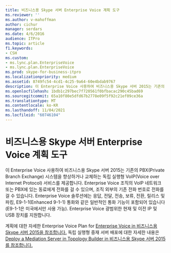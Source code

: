 ```yaml
---
title: 비즈니스용 Skype 서버 Enterprise Voice 계획 도구
ms.reviewer: ''
ms.author: v-mahoffman
author: cichur
manager: serdars
ms.date: 4/6/2016
audience: ITPro
ms.topic: article
f1.keywords:
- CSH
ms.custom:
- ms.lync.plan.EnterpriseVoice
- ms.lync.plan.EnterpriseVoice
ms.prod: skype-for-business-itpro
ms.localizationpriority: medium
ms.assetid: 8749fc54-4cd1-4c25-9a64-60e4bdab9767
description: 이 Enterprise Voice 사용하여 비즈니스용 Skype 서버 2015는 기존의 PBX(Private Branch Exchange) 시스템을 향상하거나 교체하는 독립 실행형 VoIP(Voice over Internet Protocol) 서비스를 제공합니다. Enterprise Voice 조직의 VoIP 네트워크 또는 PBX에 있는 동료에게 전화를 걸 수 있으며, 조직 외부의 기존 전화 번호로 전화를 걸 수 있습니다. Enterprise Voice 솔루션에는 응답, 전달, 전송, 보류, 전환, 릴리스 및 파킹, E9-1-1(Enhanced 9-1-1) 통화와 같은 일반적인 통화 기능이 포함되어 있습니다(E9-1-1은 미국에서만 사용 가능). Enterprise Voice 광범위한 현재 및 이전 IP 및 USB 장치를 지원합니다.
ms.openlocfilehash: 1bdb1c297bec7f720561f0bfbacac290c45bad69
ms.sourcegitcommit: 65a10f80e5dfd67b2778e09f5f92c21ef09ce36a
ms.translationtype: MT
ms.contentlocale: ko-KR
ms.lasthandoff: 11/04/2021
ms.locfileid: "60746104"
---
```

# <a name="skype-for-business-server-enterprise-voice-planning-tool"></a>비즈니스용 Skype 서버 Enterprise Voice 계획 도구
 
이 Enterprise Voice 사용하여 비즈니스용 Skype 서버 2015는 기존의 PBX(Private Branch Exchange) 시스템을 향상하거나 교체하는 독립 실행형 VoIP(Voice over Internet Protocol) 서비스를 제공합니다. Enterprise Voice 조직의 VoIP 네트워크 또는 PBX에 있는 동료에게 전화를 걸 수 있으며, 조직 외부의 기존 전화 번호로 전화를 걸 수 있습니다. Enterprise Voice 솔루션에는 응답, 전달, 전송, 보류, 전환, 릴리스 및 파킹, E9-1-1(Enhanced 9-1-1) 통화와 같은 일반적인 통화 기능이 포함되어 있습니다(E9-1-1은 미국에서만 사용 가능). Enterprise Voice 광범위한 현재 및 이전 IP 및 USB 장치를 지원합니다.
  
계획에 대한 자세한 Enterprise Voice Plan for [Enterprise Voice in 비즈니스용 Skype 서버 2015을 참조합니다.](../../plan-your-deployment/enterprise-voice-solution/enterprise-voice.md) 독립 실행형 중재 서버 배포에 대한 자세한 내용은 [Deploy a Mediation Server in Topology Builder in 비즈니스용 Skype 서버 2015를 참조합니다.](../../deploy/deploy-enterprise-voice/deploy-a-mediation-server.md)
  

